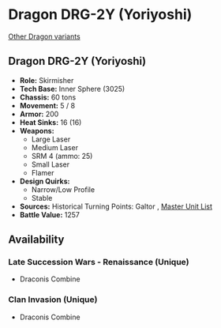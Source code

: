 # Dragon DRG-2Y (Yoriyoshi) 

[Other Dragon variants](../dragon.md) 

## Dragon DRG-2Y (Yoriyoshi) 

- **Role:** Skirmisher 
- **Tech Base:** Inner Sphere (3025) 
- **Chassis:** 60 tons 
- **Movement:** 5 / 8 
- **Armor:** 200 
- **Heat Sinks:** 16 (16) 
- **Weapons:** 
  - Large Laser 
  - Medium Laser 
  - SRM 4 (ammo: 25) 
  - Small Laser 
  - Flamer 
- **Design Quirks:** 
  - Narrow/Low Profile 
  - Stable 
- **Sources:** Historical Turning Points: Galtor , [Master Unit List](http://masterunitlist.info/Unit/Details/910) 
- **Battle Value:** 1257 

## Availability 

### Late Succession Wars - Renaissance (Unique) 

- Draconis Combine 

### Clan Invasion (Unique) 

- Draconis Combine 


